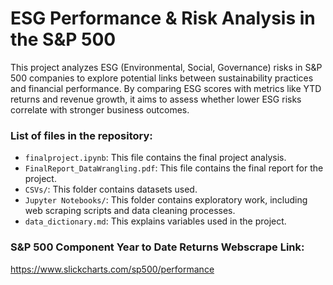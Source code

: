 # ESG Performance & Risk Analysis in the S&P 500

This project analyzes ESG (Environmental, Social, Governance) risks in S&P 500 companies to explore potential links between sustainability practices and financial performance. By comparing ESG scores with metrics like YTD returns and revenue growth, it aims to assess whether lower ESG risks correlate with stronger business outcomes.


### List of files in the repository:


- `finalproject.ipynb`: This file contains the final project analysis.
- `FinalReport_DataWrangling.pdf`: This file contains the final report for the project.
- `CSVs/`: This folder contains datasets used.
- `Jupyter Notebooks/`: This folder contains exploratory work, including web scraping scripts and data cleaning processes.
- `data_dictionary.md`: This explains variables used in the project.


### S&P 500 Component Year to Date Returns Webscrape Link:
https://www.slickcharts.com/sp500/performance
